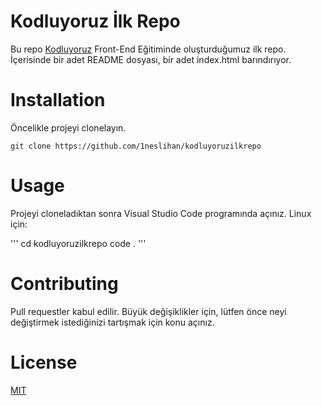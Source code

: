 # Kodluyoruz İlk Repo
Bu repo [Kodluyoruz](https://www.kodluyoruz.org) Front-End Eğitiminde oluşturduğumuz ilk repo. İçerisinde bir adet README dosyası, bir adet index.html barındırıyor.

# Installation
Öncelikle projeyi clonelayın.

``` 
git clone https://github.com/1neslihan/kodluyoruzilkrepo
```

# Usage
Projeyi cloneladıktan sonra Visual Studio Code programında açınız.
Linux için:

''' 
cd kodluyoruzilkrepo
code .
'''

# Contributing
Pull requestler kabul edilir. Büyük değişiklikler için, lütfen önce neyi değiştirmek istediğinizi tartışmak için konu açınız.

# License
[MIT](https://choosealicense.com/licenses/mit/)






